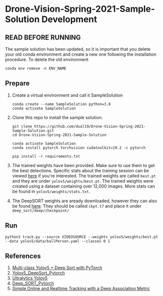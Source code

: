 # Drone-Vision-Spring-2021-Sample-Solution Development

## READ BEFORE RUNNING
The sample solution has been updated, so it is important that you delete your old conda environment and create a new one following the installation procedure.
To delete the old environment
```
conda env remove -n ENV_NAME
```


## Prepare 
1. Create a virtual environment and call it SampleSolution
    ```
    conda create --name SampleSolution python=3.8
    conda activate SampleSolution
    ```
2. Clone this repo to install the sample solution:
    ```
    git clone https://github.com/dual19/Drone-Vision-Spring-2021-Sample-Solution.git
    cd Drone-Vision-Spring-2021-Sample-Solution
    
    conda activate SampleSolution
    conda install pytorch torchvision cudatoolkit=10.2 -c pytorch
    
    pip install -r requirements.txt
    ```
    
3. The trained weights have been provided. Make sure to use them to get the best detections.
Specific stats about the training session can be viewed [here](https://wandb.ai/dual19/YOLOv5/runs/2hkzouqz?workspace=user-dual19) if you're interested. 
The trained weights are called `best.pt` and they are under `yolov5/weights/best.pt`.
The trained weights were created using a dataset containing over 12,000 images. More stats can be found in `yolov5/weights/stats.txt`.

4. The DeepSORT weights are aready downloaded, however they can also be found [here](https://drive.google.com/drive/folders/1xhG0kRH1EX5B9_Iz8gQJb7UNnn_riXi6).
They should be called `ckpt.t7` and place it under `deep_sort/deep/checkpoint/`


## Run
~~~
python3 track.py --source VIDEOSOURCE --weights yolov5/weights/best.pt --data yolov5/data/ballPerson.yaml --classes 0 1
~~~



## References
1) [Multi-class Yolov5 + Deep Sort with PyTorch](https://github.com/WuPedin/Multi-class_Yolov5_DeepSort_Pytorch)
2) [Yolov5_DeepSort_Pytorch](https://github.com/mikel-brostrom/Yolov5_DeepSort_Pytorch)   
3) [Ultralytics Yolov5](https://github.com/ultralytics/yolov5)  
4) [Deep_SORT_Pytorch](https://github.com/ZQPei/deep_sort_pytorch)       
5) [Simple Online and Realtime Tracking with a Deep Association Metric](https://arxiv.org/abs/1703.07402)
